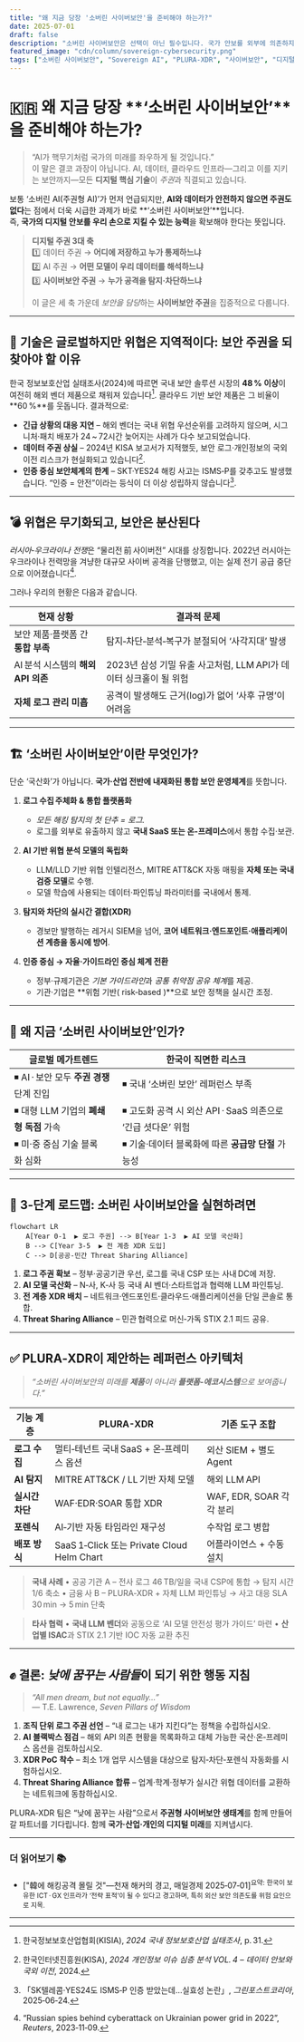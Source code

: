 ```yaml
---
title: "왜 지금 당장 '소버린 사이버보안'을 준비해야 하는가?"
date: 2025-07-01
draft: false
description: "소버린 사이버보안은 선택이 아닌 필수입니다. 국가 안보를 외부에 의존하지 않고 우리 스스로 지켜야 합니다."
featured_image: "cdn/column/sovereign-cybersecurity.png"
tags: ["소버린 사이버보안", "Sovereign AI", "PLURA-XDR", "사이버보안", "디지털 주권", "AI 보안"]
---
```


# 🇰🇷 왜 지금 당장 **‘소버린 사이버보안’**을 준비해야 하는가?

> “AI가 핵무기처럼 국가의 미래를 좌우하게 될 것입니다.”  
> 이 말은 결코 과장이 아닙니다. AI, 데이터, 클라우드 인프라—그리고 이를 지키는 보안까지—모든 **디지털 핵심 기술**이 *주권*과 직결되고 있습니다.

보통 ‘소버린 AI(주권형 AI)’가 먼저 언급되지만, **AI와 데이터가 안전하지 않으면 주권도 없다**는 점에서 더욱 시급한 과제가 바로 **‘소버린 사이버보안’**입니다.  
즉, **국가의 디지털 안보를 우리 손으로 지킬 수 있는 능력**을 확보해야 한다는 뜻입니다.

> **디지털 주권 3대 축**  
> 1️⃣ 데이터 주권 → **어디에 저장하고 누가 통제하느냐**  
> 2️⃣ AI 주권 → **어떤 모델이 우리 데이터를 해석하느냐**  
> 3️⃣ **사이버보안 주권** → **누가 공격을 탐지·차단하느냐**  
>   
> 이 글은 세 축 가운데 *보안을 담당*하는 **사이버보안 주권**을 집중적으로 다룹니다.

---

## 🧠 기술은 글로벌하지만 위협은 지역적이다: **보안 주권을 되찾아야 할 이유**

한국 정보보호산업 실태조사(2024)에 따르면 국내 보안 솔루션 시장의 **48 % 이상**이 여전히 해외 벤더 제품으로 채워져 있습니다[^1]. 클라우드 기반 보안 제품은 그 비율이 **60 %**를 웃돕니다. 결과적으로:

* **긴급 상황의 대응 지연** – 해외 벤더는 국내 위협 우선순위를 고려하지 않으며, 시그니처·패치 배포가 24 ~ 72시간 늦어지는 사례가 다수 보고되었습니다.  
* **데이터 주권 상실** – 2024년 KISA 보고서가 지적했듯, 보안 로그·개인정보의 국외 이전 리스크가 현실화되고 있습니다[^2].  
* **인증 중심 보안체계의 한계** – SKT·YES24 해킹 사고는 ISMS‑P를 갖추고도 발생했습니다. “인증 = 안전”이라는 등식이 더 이상 성립하지 않습니다[^3].

---

## 💣 위협은 무기화되고, 보안은 분산된다

*러시아‑우크라이나 전쟁*은 “물리전 前 사이버전” 시대를 상징합니다. 2022년 러시아는 우크라이나 전력망을 겨냥한 대규모 사이버 공격을 단행했고, 이는 실제 전기 공급 중단으로 이어졌습니다[^4].

그러나 우리의 현황은 다음과 같습니다.

| 현재 상황 | 결과적 문제 |
|-----------|------------|
| 보안 제품·플랫폼 간 **통합 부족** | 탐지‑차단‑분석‑복구가 분절되어 ‘사각지대’ 발생 |
| AI 분석 시스템의 **해외 API 의존** | 2023년 삼성 기밀 유출 사고처럼, LLM API가 데이터 싱크홀이 될 위험 |
| **자체 로그 관리 미흡** | 공격이 발생해도 근거(log)가 없어 ‘사후 규명’이 어려움 |

---

## 🏗️ ‘소버린 사이버보안’이란 무엇인가?

단순 ‘국산화’가 아닙니다. **국가·산업 전반에 내재화된 통합 보안 운영체계**를 뜻합니다.

1. **로그 수집 주체화 & 통합 플랫폼화**  
   * *모든 해킹 탐지의 첫 단추 = 로그.*  
   * 로그를 외부로 유출하지 않고 **국내 SaaS 또는 온‑프레미스**에서 통합 수집·보관.  

2. **AI 기반 위협 분석 모델의 독립화**  
   * LLM/LLD 기반 위협 인텔리전스, MITRE ATT&CK 자동 매핑을 **자체 또는 국내 검증 모델**로 수행.  
   * 모델 학습에 사용되는 데이터·파인튜닝 파라미터를 국내에서 통제.  

3. **탐지와 차단의 실시간 결합(XDR)**  
   * 경보만 발행하는 레거시 SIEM을 넘어, **코어 네트워크·엔드포인트·애플리케이션 계층을 동시에 방어**.  

4. **인증 중심 → 자율·가이드라인 중심 체계 전환**  
   * 정부·규제기관은 *기본 가이드라인*과 *공통 취약점 공유 체계*를 제공.  
   * 기관·기업은 **위험 기반( risk‑based )**으로 보안 정책을 실시간 조정.  

---

## 💬 왜 지금 ‘소버린 사이버보안’인가?

| 글로벌 메가트렌드 | 한국이 직면한 리스크 |
|------------------|---------------------|
| ◾️ AI · 보안 모두 **주권 경쟁** 단계 진입 | ◾️ 국내 ‘소버린 보안’ 레퍼런스 부족 |
| ◾️ 대형 LLM 기업의 **폐쇄형 독점** 가속 | ◾️ 고도화 공격 시 외산 API · SaaS 의존으로 ‘긴급 셧다운’ 위험 |
| ◾️ 미·중 중심 기술 블록화 심화 | ◾️ 기술·데이터 블록화에 따른 **공급망 단절** 가능성 |

---

## 🚀 3‑단계 로드맵: 소버린 사이버보안을 실현하려면

```mermaid
flowchart LR
    A[Year 0‑1  ▶ 로그 주권] --> B[Year 1‑3  ▶ AI 모델 국산화]
    B --> C[Year 3‑5  ▶ 전 계층 XDR 도입]
    C --> D[공공‑민간 Threat Sharing Alliance]
````

1. **로그 주권 확보** – 정부·공공기관 우선, 로그를 국내 CSP 또는 사내 DC에 저장.
2. **AI 모델 국산화** – N‑사, K‑사 등 국내 AI 벤더·스타트업과 협력해 LLM 파인튜닝.
3. **전 계층 XDR 배치** – 네트워크·엔드포인트·클라우드·애플리케이션을 단일 콘솔로 통합.
4. **Threat Sharing Alliance** – 민관 협력으로 머신‑가독 STIX 2.1 피드 공유.

---

## ✅ PLURA‑XDR이 제안하는 **레퍼런스 아키텍처**

> *“소버린 사이버보안의 미래를 **제품**이 아니라 **플랫폼‑에코시스템**으로 보여줍니다.”*

| 기능 계층      | PLURA-XDR                                | 기존 도구 조합             |
| ---------- | ---------------------------------------- | -------------------- |
| **로그 수집**  | 멀티‑테넌트 국내 SaaS + 온‑프레미스 옵션               | 외산 SIEM + 별도 Agent   |
| **AI 탐지**  | MITRE ATT\&CK / LL 기반 자체 모델              | 해외 LLM API           |
| **실시간 차단** | WAF·EDR·SOAR 통합 XDR                      | WAF, EDR, SOAR 각각 분리 |
| **포렌식**    | AI‑기반 자동 타임라인 재구성                        | 수작업 로그 병합            |
| **배포 방식**  | SaaS 1‑Click 또는 Private Cloud Helm Chart | 어플라이언스 + 수동 설치       |

> **국내 사례**
> • 공공 기관 A – 전사 로그 46 TB/일을 국내 CSP에 통합 → 탐지 시간 1/6 축소
> • 금융 사 B – PLURA‑XDR + 자체 LLM 파인튜닝 → 사고 대응 SLA 30 min → 5 min 단축

> **타사 협력**
> • **국내 LLM 벤더**와 공동으로 ‘AI 모델 안전성 평가 가이드’ 마련
> • **산업별 ISAC**과 STIX 2.1 기반 IOC 자동 교환 추진

---

## ✊ 결론: *낮에 꿈꾸는 사람들*이 되기 위한 행동 지침

> *“All men dream, but not equally…”*
> — T.E. Lawrence, *Seven Pillars of Wisdom*

1. **조직 단위 로그 주권 선언** – “내 로그는 내가 지킨다”는 정책을 수립하십시오.
2. **AI 블랙박스 점검** – 해외 API 의존 현황을 목록화하고 대체 가능한 국산·온‑프레미스 옵션을 검토하십시오.
3. **XDR PoC 착수** – 최소 1개 업무 시스템을 대상으로 탐지‑차단‑포렌식 자동화를 시험하십시오.
4. **Threat Sharing Alliance 합류** – 업계·학계·정부가 실시간 위협 데이터를 교환하는 네트워크에 동참하십시오.

PLURA‑XDR 팀은 “낮에 꿈꾸는 사람”으로서 **주권형 사이버보안 생태계**를 함께 만들어 갈 파트너를 기다립니다. 함께 **국가·산업·개인의 디지털 미래**를 지켜냅시다.

---

### 더 읽어보기 📚

* \["韓에 해킹공격 몰릴 것"—천재 해커의 경고, 매일경제 2025‑07‑01]<sup>요약: 한국이 보유한 ICT · GX 인프라가 ‘전략 표적’이 될 수 있다고 경고하며, 특히 외산 보안 의존도를 위험 요인으로 지목.</sup>

---

[^1]: 한국정보보호산업협회(KISIA), *2024 국내 정보보호산업 실태조사*, p. 31.

[^2]: 한국인터넷진흥원(KISA), *2024 개인정보 이슈 심층 분석 VOL. 4 – 데이터 안보와 국외 이전*, 2024.

[^3]: 「SK텔레콤·YES24도 ISMS‑P 인증 받았는데…실효성 논란」, *그린포스트코리아*, 2025‑06‑24.

[^4]: “Russian spies behind cyberattack on Ukrainian power grid in 2022”, *Reuters*, 2023‑11‑09.
